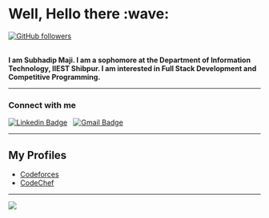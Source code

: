 <h1>Well, Hello there :wave: </h1>  

[![GitHub followers](https://img.shields.io/github/followers/atheistsoldier?label=Follow&style=social)](https://github.com/atheistsoldier/?tab=followers)
 
 <br>
<b> I am Subhadip Maji. I am a sophomore at the Department of  Information Technology, IIEST Shibpur. I am interested in Full Stack Development and Competitive Programming.</b>
<hr>

<h3> Connect with me</h3>


[![Linkedin Badge](https://img.shields.io/badge/-Subhadip-blue?style=for-the-badge-square&logo=Linkedin&logoColor=white&link=https://www.linkedin.com/in/subhadip-maji-7334a219a/)](https://www.linkedin.com/in/subhadip-maji-7334a219a/) &nbsp; [![Gmail Badge](https://img.shields.io/badge/-subhadipmaji700@gmail.com-c14438?style=for-the-badge-square&logo=Gmail&logoColor=white&link=mailto:subhadipmaji700)](mailto:subhadipmaji700@gmail.com)


<hr>

## My Profiles
- [Codeforces](https://codeforces.com/profile/atheistsoldier)
- [CodeChef](https://www.codechef.com/users/atheistsoldier)
<hr>

<img src="https://github-readme-stats.vercel.app/api?username=atheistsoldier&&show_icons=true&title_color=ffffff&icon_color=bb2acf&text_color=daf7dc&bg_color=151515">
